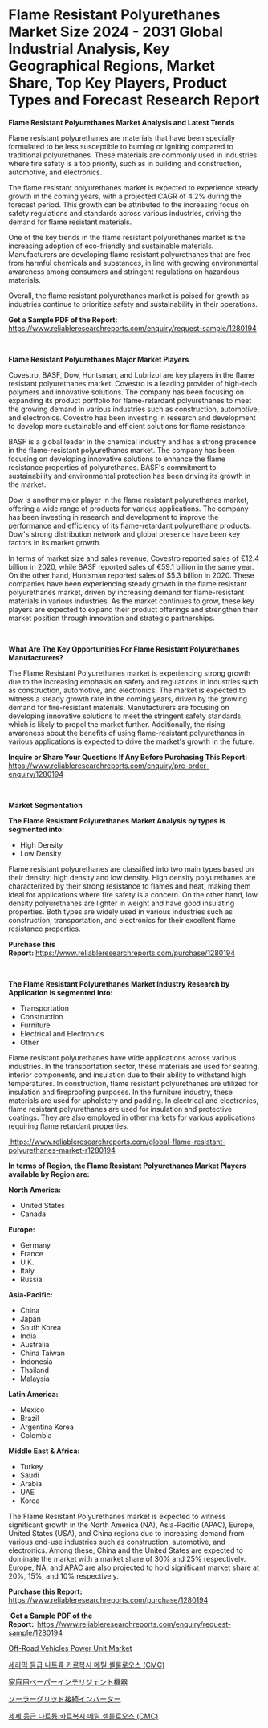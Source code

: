 <p><h1>Flame Resistant Polyurethanes Market Size 2024 - 2031 Global Industrial Analysis, Key Geographical Regions, Market Share, Top Key Players, Product Types and Forecast Research Report</h1></p><p><strong>Flame Resistant Polyurethanes Market Analysis and Latest Trends</strong></p>
<p><p>Flame resistant polyurethanes are materials that have been specially formulated to be less susceptible to burning or igniting compared to traditional polyurethanes. These materials are commonly used in industries where fire safety is a top priority, such as in building and construction, automotive, and electronics.</p><p>The flame resistant polyurethanes market is expected to experience steady growth in the coming years, with a projected CAGR of 4.2% during the forecast period. This growth can be attributed to the increasing focus on safety regulations and standards across various industries, driving the demand for flame resistant materials.</p><p>One of the key trends in the flame resistant polyurethanes market is the increasing adoption of eco-friendly and sustainable materials. Manufacturers are developing flame resistant polyurethanes that are free from harmful chemicals and substances, in line with growing environmental awareness among consumers and stringent regulations on hazardous materials.</p><p>Overall, the flame resistant polyurethanes market is poised for growth as industries continue to prioritize safety and sustainability in their operations.</p></p>
<p><strong>Get a Sample PDF of the Report:&nbsp;</strong> <a href="https://www.reliableresearchreports.com/enquiry/request-sample/1280194">https://www.reliableresearchreports.com/enquiry/request-sample/1280194</a></p>
<p>&nbsp;</p>
<p><strong>Flame Resistant Polyurethanes Major Market Players</strong></p>
<p><p>Covestro, BASF, Dow, Huntsman, and Lubrizol are key players in the flame resistant polyurethanes market. Covestro is a leading provider of high-tech polymers and innovative solutions. The company has been focusing on expanding its product portfolio for flame-retardant polyurethanes to meet the growing demand in various industries such as construction, automotive, and electronics. Covestro has been investing in research and development to develop more sustainable and efficient solutions for flame resistance.</p><p>BASF is a global leader in the chemical industry and has a strong presence in the flame-resistant polyurethanes market. The company has been focusing on developing innovative solutions to enhance the flame resistance properties of polyurethanes. BASF's commitment to sustainability and environmental protection has been driving its growth in the market.</p><p>Dow is another major player in the flame resistant polyurethanes market, offering a wide range of products for various applications. The company has been investing in research and development to improve the performance and efficiency of its flame-retardant polyurethane products. Dow's strong distribution network and global presence have been key factors in its market growth.</p><p>In terms of market size and sales revenue, Covestro reported sales of €12.4 billion in 2020, while BASF reported sales of €59.1 billion in the same year. On the other hand, Huntsman reported sales of $5.3 billion in 2020. These companies have been experiencing steady growth in the flame resistant polyurethanes market, driven by increasing demand for flame-resistant materials in various industries. As the market continues to grow, these key players are expected to expand their product offerings and strengthen their market position through innovation and strategic partnerships.</p></p>
<p>&nbsp;</p>
<p><strong>What Are The Key Opportunities For Flame Resistant Polyurethanes Manufacturers?</strong></p>
<p><p>The Flame Resistant Polyurethanes market is experiencing strong growth due to the increasing emphasis on safety and regulations in industries such as construction, automotive, and electronics. The market is expected to witness a steady growth rate in the coming years, driven by the growing demand for fire-resistant materials. Manufacturers are focusing on developing innovative solutions to meet the stringent safety standards, which is likely to propel the market further. Additionally, the rising awareness about the benefits of using flame-resistant polyurethanes in various applications is expected to drive the market's growth in the future.</p></p>
<p><strong>Inquire or Share Your Questions If Any Before Purchasing This Report:</strong> <a href="https://www.reliableresearchreports.com/enquiry/pre-order-enquiry/1280194">https://www.reliableresearchreports.com/enquiry/pre-order-enquiry/1280194</a></p>
<p>&nbsp;</p>
<p><strong>Market Segmentation</strong></p>
<p><strong>The Flame Resistant Polyurethanes Market Analysis by types is segmented into:</strong></p>
<p><ul><li>High Density</li><li>Low Density</li></ul></p>
<p><p>Flame resistant polyurethanes are classified into two main types based on their density: high density and low density. High density polyurethanes are characterized by their strong resistance to flames and heat, making them ideal for applications where fire safety is a concern. On the other hand, low density polyurethanes are lighter in weight and have good insulating properties. Both types are widely used in various industries such as construction, transportation, and electronics for their excellent flame resistance properties.</p></p>
<p><strong>Purchase this Report:&nbsp;</strong><a href="https://www.reliableresearchreports.com/purchase/1280194">https://www.reliableresearchreports.com/purchase/1280194</a></p>
<p>&nbsp;</p>
<p><strong>The Flame Resistant Polyurethanes Market Industry Research by Application is segmented into:</strong></p>
<p><ul><li>Transportation</li><li>Construction</li><li>Furniture</li><li>Electrical and Electronics</li><li>Other</li></ul></p>
<p><p>Flame resistant polyurethanes have wide applications across various industries. In the transportation sector, these materials are used for seating, interior components, and insulation due to their ability to withstand high temperatures. In construction, flame resistant polyurethanes are utilized for insulation and fireproofing purposes. In the furniture industry, these materials are used for upholstery and padding. In electrical and electronics, flame resistant polyurethanes are used for insulation and protective coatings. They are also employed in other markets for various applications requiring flame retardant properties.</p></p>
<p><a href="https://www.reliableresearchreports.com/global-flame-resistant-polyurethanes-market-r1280194">&nbsp;https://www.reliableresearchreports.com/global-flame-resistant-polyurethanes-market-r1280194</a></p>
<p><strong>In terms of Region, the Flame Resistant Polyurethanes Market Players available by Region are:</strong></p>
<p>
    <p> <strong> North America: </strong>
        <ul>
            <li>United States</li>
            <li>Canada</li>
        </ul>
        </p> 
    <p> <strong> Europe: </strong>
        <ul>
            <li>Germany</li>
            <li>France</li>
            <li>U.K.</li>
            <li>Italy</li>
            <li>Russia</li>
        </ul>
        </p> 
    <p> <strong> Asia-Pacific: </strong>
        <ul>
            <li>China</li>
            <li>Japan</li>
            <li>South Korea</li>
            <li>India</li>
            <li>Australia</li>
            <li>China Taiwan</li>
            <li>Indonesia</li>
            <li>Thailand</li>
            <li>Malaysia</li>
        </ul>
        </p> 
    <p> <strong> Latin America: </strong>
        <ul>
            <li>Mexico</li>
            <li>Brazil</li>
            <li>Argentina Korea</li>
            <li>Colombia</li>
        </ul>
        </p> 
    <p> <strong> Middle East & Africa: </strong>
        <ul>
            <li>Turkey</li>
            <li>Saudi</li>
            <li>Arabia</li>
            <li>UAE</li>
            <li>Korea</li>
        </ul>
    </p>
    </p>
<p><p>The Flame Resistant Polyurethanes market is expected to witness significant growth in the North America (NA), Asia-Pacific (APAC), Europe, United States (USA), and China regions due to increasing demand from various end-use industries such as construction, automotive, and electronics. Among these, China and the United States are expected to dominate the market with a market share of 30% and 25% respectively. Europe, NA, and APAC are also projected to hold significant market share at 20%, 15%, and 10% respectively.</p></p>
<p><strong>Purchase this Report: </strong><a href="https://www.reliableresearchreports.com/purchase/1280194">https://www.reliableresearchreports.com/purchase/1280194</a></p>
<p>&nbsp;<strong>Get a Sample PDF of the Report:&nbsp;&nbsp;</strong><a href="https://www.reliableresearchreports.com/enquiry/request-sample/1280194">https://www.reliableresearchreports.com/enquiry/request-sample/1280194</a></p>
<p><strong></strong></p>
<p><p><a href="https://github.com/MaraKoelpin2023/Market-Research-Report-List-1/blob/main/off-road-vehicles-power-unit-market.md">Off-Road Vehicles Power Unit Market</a></p><p><a href="https://github.com/romeshmittrochakma11/Market-Research-Report-List-1/blob/main/952100089845.md">세라믹 등급 나트륨 카르복시 메틸 셀룰로오스 (CMC)</a></p><p><a href="https://github.com/hwbcz413288296/Market-Research-Report-List-2/blob/main/402212298387.md">家庭用ペーパーインテリジェント機器</a></p><p><a href="https://github.com/efcvopdgkdx128/Market-Research-Report-List-2/blob/main/802941498386.md">ソーラーグリッド接続インバーター</a></p><p><a href="https://github.com/Marcosoenrt565736/Market-Research-Report-List-1/blob/main/382148889844.md">세제 등급 나트륨 카르복시 메틸 셀룰로오스 (CMC)</a></p></p>